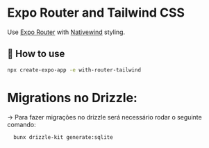# Expo Router and Tailwind CSS

Use [Expo Router](https://docs.expo.dev/router/introduction/) with [Nativewind](https://www.nativewind.dev/v4/overview/) styling.

## 🚀 How to use

```sh
npx create-expo-app -e with-router-tailwind
```

# Migrations no Drizzle:

-> Para fazer migrações no drizzle será necessário rodar o seguinte comando:

```sh
  bunx drizzle-kit generate:sqlite
```